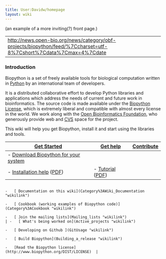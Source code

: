```yaml
---
title: User:Davidw/homepage
layout: wiki
---
```


(an example of a more inviting(?) front page.)

|                                                                                                                                |
|--------------------------------------------------------------------------------------------------------------------------------|
| <rss><http://news.open-bio.org/news/category/obf-projects/biopython/feed/%7Ccharset=utf-8%7Cshort%7Cdata%7Cmax=4%7Cdate></rss> |

### Introduction

Biopython is a set of freely available tools for biological computation
written in [Python](http://www.python.org) by an international team of
developers.

It is a distributed collaborative effort to develop Python libraries and
applications which address the needs of current and future work in
bioinformatics. The source code is made available under the [Biopython
License](http://www.biopython.org/DIST/LICENSE), which is extremely
liberal and compatible with almost every license in the world. We work
along with the [Open Bioinformatics Foundation](http://open-bio.org),
who generously provide web and [CVS](CVS "wikilink") space for the
project.

This wiki will help you get Biopython, install it and start using the
libraries and tools.

| [Get Started](Getting_Started "wikilink")                                                                                                          | [ Get help](Documentation "wikilink")                                                                                               | [ Contribute](Contributing "wikilink")                                  |
|----------------------------------------------------------------------------------------------------------------------------------------------------|-------------------------------------------------------------------------------------------------------------------------------------|-------------------------------------------------------------------------|
| -   [ Download Biopython for your system](Download "wikilink")                                                                                     
 -   [Installation help](http://biopython.org/DIST/docs/install/Installation.html) ([PDF](http://biopython.org/DIST/docs/install/Installation.pdf))  | -   [Tutorial](http://biopython.org/DIST/docs/tutorial/Tutorial.html) ([PDF](http://biopython.org/DIST/docs/tutorial/Tutorial.pdf)) 
                                                                                                                                                      -   [ Documentation on this wiki](Category%3AWiki_Documentation "wikilink")                                                          
                                                                                                                                                      -   [ Cookbook (working examples of Biopython code)](Category%3ACookbook "wikilink")                                                 
                                                                                                                                                      -   [ Join the mailing lists](Mailing_lists "wikilink")                                                                              | -   [ What's being worked on](Active_projects "wikilink")               
                                                                                                                                                                                                                                                                                            -   [ Developing on Github ](GitUsage "wikilink")                        
                                                                                                                                                                                                                                                                                            -   [ Build Biopython](Building_a_release "wikilink")                    
                                                                                                                                                                                                                                                                                            -   [Read the Biopython license](http://www.biopython.org/DIST/LICENSE)  |


